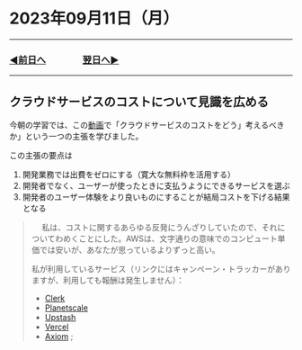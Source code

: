 # 2023年09月11日（月）

---

### [◀️前日へ](https://github.com/yuasys/chatty-journal/blob/main/2023/09/2023-09-10.md)&emsp;&emsp;&emsp;&emsp;[翌日へ▶️](https://github.com/yuasys/chatty-journal/blob/main/2023/09/2023-09-12.md)

---

## クラウドサービスのコストについて見識を広める

今朝の学習では、この[動画](https://youtu.be/kK-iR6g-V1g?si=9ZDCWu9PxVLMVKAD)で「クラウドサービスのコストをどう」考えるべきか」という一つの主張を学びました。

この主張の要点は  

1. 開発業務では出費をゼロにする（寛大な無料枠を活用する）
2. 開発者でなく、ユーザーが使ったときに支払うようにできるサービスを選ぶ
3. 開発者のユーザー体験をより良いものにすることが結局コストを下げる結果となる

> &emsp;
> 私は、コストに関するあらゆる反発にうんざりしていたので、それについてわめくことにした。AWSは、文字通りの意味でのコンピュート単価では安いが、あなたが思っているよりずっと高い。
>
> 私が利用しているサービス（リンクにはキャンペーン・トラッカーがありますが、利用しても報酬は発生しません）：
>
> - [Clerk](https://clerk.com/?utm_campaign=none&utm_source=www.youtube.com&utm_medium=referral)
> - [Planetscale](https://planetscale.com/?ref=theo)
> - [Upstash](https://upstash.com/?utm_source=theo_qstash)
> - [Vercel](https://vercel.com/?ref=theo)
> - [Axiom](https://www.axiom.co/?ref=theo)
> ;&emsp;
>
